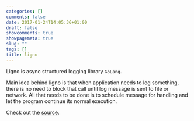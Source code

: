 ```yaml
---
categories: []
comments: false
date: 2017-01-24T14:05:36+01:00
draft: false
showcomments: true
showpagemeta: true
slug: ""
tags: []
title: ligno
---
```


Ligno is async structured logging library `GoLang`. 

Main idea behind ligno is that when application needs to log something, there
is no need to block that call until log message is sent to file or network. All
that needs to be done is to schedule message for handling and let the program
continue its normal execution.

Check out the [source](https://github.com/delicb/ligno).